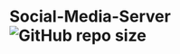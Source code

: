 # Social-Media-Server ![GitHub repo size](https://img.shields.io/github/repo-size/dhyanpatel110/Social-Media-Server)
